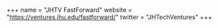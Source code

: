 +++
name = "JHTV FastForward"
website = "https://ventures.jhu.edu/fastforward/"
twitter = "JHTechVentures"
+++